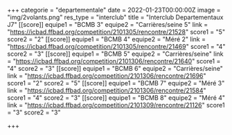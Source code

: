 +++
categorie = "departementale"
date = 2022-01-23T00:00:00Z
image = "img/2volants.png"
res_type = "interclub"
title = "Interclub Departementaux J7"
[[score]]
equipe1 = "BCMB 3"
equipe2 = "Carrières/seine 5"
link = "https://icbad.ffbad.org/competition/2101305/rencontre/21528"
score1 = "5"
score2 = "2"
[[score]]
equipe1 = "BCMB 4"
equipe2 = "Méré 2"
link = "https://icbad.ffbad.org/competition/2101305/rencontre/21469"
score1 = "4"
score2 = "3"
[[score]]
equipe1 = "BCMB 5"
equipe2 = "Carrières/seine"
link = "https://icbad.ffbad.org/competition/2101306/rencontre/21640"
score1 = "4"
score2 = "3"
[[score]]
equipe1 = "BCMB 6"
equipe2 = "Carrières/seine"
link = "https://icbad.ffbad.org/competition/2101306/rencontre/21696"
score1 = "2"
score2 = "5"
[[score]]
equipe1 = "BCMB 7"
equipe2 = "Méré 3"
link = "https://icbad.ffbad.org/competition/2101306/rencontre/21584"
score1 = "4"
score2 = "3"
[[score]]
equipe1 = "BCMB 8"
equipe2 = "Méré 4"
link = "https://icbad.ffbad.org/competition/2101309/rencontre/21126"
score1 = "3"
score2 = "3"

+++
